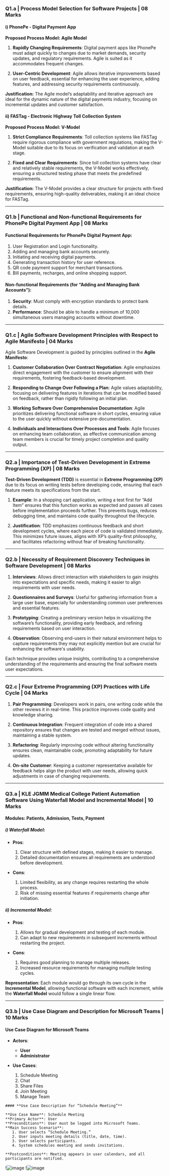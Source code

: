 ### **Q1.a | Process Model Selection for Software Projects | 08 Marks**

#### i) PhonePe - Digital Payment App
**Proposed Process Model:** **Agile Model**

1. **Rapidly Changing Requirements**: Digital payment apps like PhonePe must adapt quickly to changes due to market demands, security updates, and regulatory requirements. Agile is suited as it accommodates frequent changes.
   
2. **User-Centric Development**: Agile allows iterative improvements based on user feedback, essential for enhancing the user experience, adding features, and addressing security requirements continuously.

**Justification:** The Agile model’s adaptability and iterative approach are ideal for the dynamic nature of the digital payments industry, focusing on incremental updates and customer satisfaction.

#### ii) FASTag - Electronic Highway Toll Collection System
**Proposed Process Model:** **V-Model**

1. **Strict Compliance Requirements**: Toll collection systems like FASTag require rigorous compliance with government regulations, making the V-Model suitable due to its focus on verification and validation at each stage.
   
2. **Fixed and Clear Requirements**: Since toll collection systems have clear and relatively stable requirements, the V-Model works effectively, ensuring a structured testing phase that meets the predefined requirements.

**Justification:** The V-Model provides a clear structure for projects with fixed requirements, ensuring high-quality deliverables, making it an ideal choice for FASTag.

---

### **Q1.b | Functional and Non-functional Requirements for PhonePe Digital Payment App | 08 Marks**

#### Functional Requirements for PhonePe Digital Payment App:
1. User Registration and Login functionality.
2. Adding and managing bank accounts securely.
3. Initiating and receiving digital payments.
4. Generating transaction history for user reference.
5. QR code payment support for merchant transactions.
6. Bill payments, recharges, and online shopping support.

#### Non-functional Requirements (for “Adding and Managing Bank Accounts”):
1. **Security**: Must comply with encryption standards to protect bank details.
2. **Performance**: Should be able to handle a minimum of 10,000 simultaneous users managing accounts without downtime.

---

### **Q1.c | Agile Software Development Principles with Respect to Agile Manifesto | 04 Marks**

Agile Software Development is guided by principles outlined in the **Agile Manifesto**:

1. **Customer Collaboration Over Contract Negotiation**: Agile emphasizes direct engagement with the customer to ensure alignment with their requirements, fostering feedback-based development.
   
2. **Responding to Change Over Following a Plan**: Agile values adaptability, focusing on delivering features in iterations that can be modified based on feedback, rather than rigidly following an initial plan.

3. **Working Software Over Comprehensive Documentation**: Agile prioritizes delivering functional software in short cycles, ensuring value to the user quickly without extensive pre-documentation.

4. **Individuals and Interactions Over Processes and Tools**: Agile focuses on enhancing team collaboration, as effective communication among team members is crucial for timely project completion and quality output.

---

### **Q2.a | Importance of Test-Driven Development in Extreme Programming (XP) | 08 Marks**

**Test-Driven Development (TDD)** is essential in **Extreme Programming (XP)** due to its focus on writing tests before developing code, ensuring that each feature meets its specifications from the start.

1. **Example**: In a shopping cart application, writing a test first for “Add Item” ensures that this function works as expected and passes all cases before implementation proceeds further. This prevents bugs, reduces debugging time, and maintains code quality throughout the lifecycle.

2. **Justification**: TDD emphasizes continuous feedback and short development cycles, where each piece of code is validated immediately. This minimizes future issues, aligns with XP’s quality-first philosophy, and facilitates refactoring without fear of breaking functionality.

---

### **Q2.b | Necessity of Requirement Discovery Techniques in Software Development | 08 Marks**

1. **Interviews**: Allows direct interaction with stakeholders to gain insights into expectations and specific needs, making it easier to align requirements with user needs.

2. **Questionnaires and Surveys**: Useful for gathering information from a large user base, especially for understanding common user preferences and essential features.

3. **Prototyping**: Creating a preliminary version helps in visualizing the software’s functionality, providing early feedback, and refining requirements based on user interaction.

4. **Observation**: Observing end-users in their natural environment helps to capture requirements they may not explicitly mention but are crucial for enhancing the software's usability.

Each technique provides unique insights, contributing to a comprehensive understanding of the requirements and ensuring the final software meets user expectations.

---

### **Q2.c | Four Extreme Programming (XP) Practices with Life Cycle | 04 Marks**

1. **Pair Programming**: Developers work in pairs, one writing code while the other reviews it in real-time. This practice improves code quality and knowledge sharing.

2. **Continuous Integration**: Frequent integration of code into a shared repository ensures that changes are tested and merged without issues, maintaining a stable system.

3. **Refactoring**: Regularly improving code without altering functionality ensures clean, maintainable code, promoting adaptability for future updates.

4. **On-site Customer**: Keeping a customer representative available for feedback helps align the product with user needs, allowing quick adjustments in case of changing requirements.

---

### **Q3.a | KLE JGMM Medical College Patient Automation Software Using Waterfall Model and Incremental Model | 10 Marks**

#### Modules: Patients, Admission, Tests, Payment

##### i) Waterfall Model:
   - **Pros**:
     1. Clear structure with defined stages, making it easier to manage.
     2. Detailed documentation ensures all requirements are understood before development.

   - **Cons**:
     1. Limited flexibility, as any change requires restarting the whole process.
     2. Risk of missing essential features if requirements change after initiation.

##### ii) Incremental Model:
   - **Pros**:
     1. Allows for gradual development and testing of each module.
     2. Can adapt to new requirements in subsequent increments without restarting the project.

   - **Cons**:
     1. Requires good planning to manage multiple releases.
     2. Increased resource requirements for managing multiple testing cycles.

**Representation**: Each module would go through its own cycle in the **Incremental Model**, allowing functional software with each increment, while the **Waterfall Model** would follow a single linear flow.

---

### **Q3.b | Use Case Diagram and Description for Microsoft Teams | 10 Marks**

#### **Use Case Diagram for Microsoft Teams**

- **Actors**:
   - **User**
   - **Administrator**

- **Use Cases**:
   1. Schedule Meeting
   2. Chat
   3. Share Files
   4. Join Meeting
   5. Manage Team
```
#### **Use Case Description for “Schedule Meeting”**

**Use Case Name**: Schedule Meeting  
**Primary Actor**: User  
**Preconditions**: User must be logged into Microsoft Teams.  
**Main Success Scenario**:  
   1. User selects “Schedule Meeting.”
   2. User inputs meeting details (title, date, time).
   3. User selects participants.
   4. System schedules meeting and sends invitations.

**Postconditions**: Meeting appears in user calendars, and all participants are notified.
```
!![image](https://github.com/user-attachments/assets/c8b21c20-2609-4e0d-98fc-2c9b96f7e14c)
!![image](https://github.com/user-attachments/assets/82a5b9a9-7f9d-40f0-89f5-c98695d34c12)

